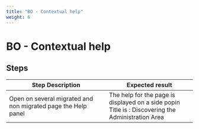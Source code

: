 ```yaml
---
title: "BO - Contextual help"
weight: 6
---
```


# BO - Contextual help
## Steps
| Step Description | Expected result |
| ----- | ----- |
| Open on several migrated and non migrated page the Help panel | The help for the page is displayed on a side popin<br>Title is : Discovering the Administration Area |
